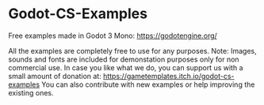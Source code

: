 # Godot-CS-Examples

Free examples made in Godot 3 Mono: https://godotengine.org/

All the examples are completely free to use for any purposes. Note: Images, sounds and fonts are included for demonstation purposes only for non commercial use.
In case you like what we do, you can support us with a small amount of donation at: https://gametemplates.itch.io/godot-cs-examples
You can also contribute with new examples or help improving the existing ones.
